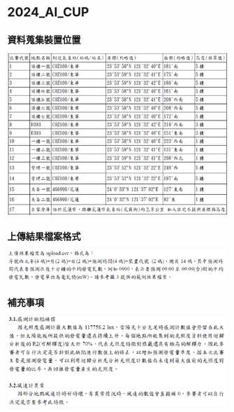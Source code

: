 # 2024_AI_CUP


## 資料蒐集裝置位置
![image](images\資料蒐集裝置位置.png)

## 上傳結果檔案格式
![image](images\上傳結果檔案格式.png)

## 補充事項
![image](images\補充事項.png)